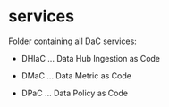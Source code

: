 # services
Folder containing all DaC services:

- DHIaC ... Data Hub Ingestion as Code
  
- DMaC ... Data Metric as Code
  
- DPaC ... Data Policy as Code
  
